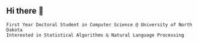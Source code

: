 ## Hi there 👋
    First Year Doctoral Student in Computer Science @ University of North Dakota
    Interested in Statistical Algorithms & Natural Language Processing
